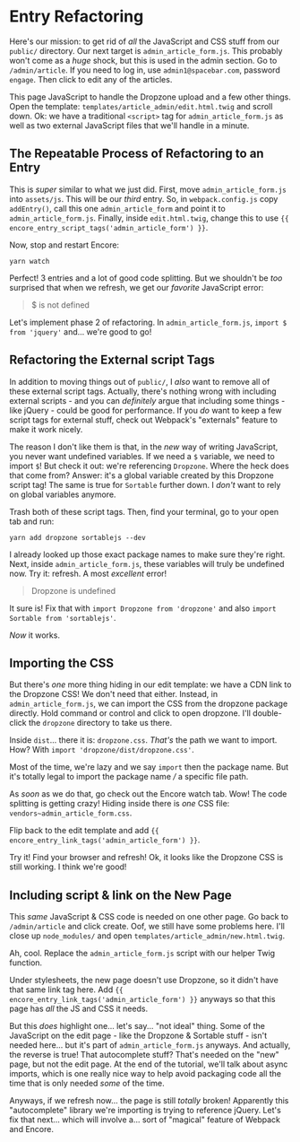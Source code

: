 # Entry Refactoring

Here's our mission: to get rid of *all* the JavaScript and CSS stuff from our
`public/` directory. Our next target is `admin_article_form.js`. This probably
won't come as a *huge* shock, but this is used in the admin section. Go to
`/admin/article`. If you need to log in, use `admin1@spacebar.com`, password
`engage`. Then click to edit any of the articles.

This page JavaScript to handle the Dropzone upload and a few other things. Open
the template: `templates/article_admin/edit.html.twig` and scroll down. Ok: we
have a traditional `<script>` tag for `admin_article_form.js` as well as two
external JavaScript files that we'll handle in a minute.

## The Repeatable Process of Refactoring to an Entry

This is *super* similar to what we just did. First, move `admin_article_form.js`
into `assets/js`. This will be our *third* entry. So, in `webpack.config.js`
copy `addEntry()`, call this one `admin_article_form` and point it to
`admin_article_form.js`. Finally, inside `edit.html.twig`, change this to
use `{{ encore_entry_script_tags('admin_article_form') }}`.

Now, stop and restart Encore:

```terminal
yarn watch
```

Perfect! 3 entries and a lot of good code splitting. But we shouldn't be *too*
surprised that when we refresh, we get our *favorite* JavaScript error:

> $ is not defined

Let's implement phase 2 of refactoring. In `admin_article_form.js`,
`import $ from 'jquery'` and... we're good to go!

## Refactoring the External script Tags

In addition to moving things out of `public/`, I *also* want to remove all of
these external script tags. Actually, there's nothing wrong with including external
scripts - and you can *definitely* argue that including some things - like
jQuery - could be good for performance. If you *do* want to keep a few script
tags for external stuff, check out Webpack's "externals" feature to make it work
nicely.

The reason I don't like them is that, in the *new* way of writing JavaScript,
you never want undefined variables. If we need a `$` variable, we need to import
`$`! But check it out: we're referencing `Dropzone`. Where the heck does that come
from? Answer: it's a global variable created by this Dropzone script tag! The
same is true for `Sortable` further down. I *don't* want to rely on global variables
anymore.

Trash both of these script tags. Then, find your terminal, go to your open
tab and run:

```terminal
yarn add dropzone sortablejs --dev
```

I already looked up those exact package names to make sure they're right.
Next, inside `admin_article_form.js`, these variables will truly be undefined now.
Try it: refresh. A most *excellent* error!

> Dropzone is undefined

It sure is! Fix that with `import Dropzone from 'dropzone'` and also
`import Sortable from 'sortablejs'`.

*Now* it works.

## Importing the CSS

But there's *one* more thing hiding in our edit template: we have a CDN link to
the Dropzone CSS! We don't need that either. Instead, in `admin_article_form.js`,
we can import the CSS from the dropzone package directly. Hold command or
control and click to open dropzone. I'll double-click the `dropzone` directory
to take us there.

Inside `dist`... there it is: `dropzone.css`. *That's* the path we want to import.
How? With `import 'dropzone/dist/dropzone.css'`.

Most of the time, we're lazy and we say `import` then the package name. But it's
totally legal to import the package name */* a specific file path.

As *soon* as we do that, go check out the Encore watch tab. Wow! The code splitting
is getting crazy! Hiding inside there is *one* CSS file:
`vendors~admin_article_form.css`.

Flip back to the edit template and add
`{{ encore_entry_link_tags('admin_article_form') }}`.

Try it! Find your browser and refresh! Ok, it looks like the Dropzone CSS is
still working. I think we're good!

## Including script & link on the New Page

This *same* JavaScript & CSS code is needed on one other page. Go back to
`/admin/article` and click create. Oof, we still have some problems here. I'll
close up `node_modules/` and open `templates/article_admin/new.html.twig`.

Ah, cool. Replace the `admin_article_form.js` script with our helper Twig function.

Under stylesheets, the new page doesn't use Dropzone, so it didn't have that
same link tag here. Add `{{ encore_entry_link_tags('admin_article_form') }}` anyways
so that this page has *all* the JS and CSS it needs.

But this *does* highlight one... let's say... "not ideal" thing. Some of the JavaScript
on the edit page - like the Dropzone & Sortable stuff - isn't needed here... but
it's part of `admin_article_form.js` anyways. And actually, the reverse is true!
That autocomplete stuff? That's needed on the "new" page, but not the edit page.
At the end of the tutorial, we'll talk about async imports, which is one really
nice way to help avoid packaging code all the time that is only needed *some*
of the time.

Anyways, if we refresh now... the page is still *totally* broken! Apparently
this "autocomplete" library we're importing is trying to reference jQuery.
Let's fix that next... which will involve a... sort of "magical" feature of Webpack
and Encore.
